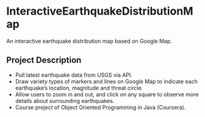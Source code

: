 # InteractiveEarthquakeDistributionMap
An interactive earthquake distribution map based on Google Map.

## Project Description
- Pull latest earthquake data from USGS via API.
- Draw variety types of markers and lines on Google Map to indicate each earthquake’s location, magnitude and threat circle. 
- Allow users to zoom in and out, and click on any square to observe more details about surrounding earthquakes.
- Course project of Object Oriented Programming in Java (Coursera).

